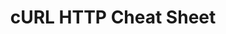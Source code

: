 ---
layout: cheat-sheet
title: cURL HTTP Cheat Sheet
categories: cheat-sheet
file: curl-http-cheat-sheet
---
